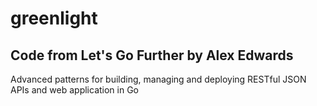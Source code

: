 # greenlight
## Code from Let's Go Further by Alex Edwards
Advanced patterns for building, managing and deploying RESTful JSON APIs and web application in Go

